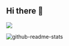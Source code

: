 ## Hi there 👋

![](https://github-readme-stats.vercel.app/api/top-langs?username=yukimura-manase&show_icons=true&locale=en&layout=compact)

![github-readme-stats](https://github-readme-stats-clone-sekshow.vercel.app/api/top-langs/?username=sekshow)


<!--
**sekshow/sekshow** is a ✨ _special_ ✨ repository because its `README.md` (this file) appears on your GitHub profile.

Here are some ideas to get you started:

- 🔭 I’m currently working on ...
- 🌱 I’m currently learning ...
- 👯 I’m looking to collaborate on ...
- 🤔 I’m looking for help with ...
- 💬 Ask me about ...
- 📫 How to reach me: ...
- 😄 Pronouns: ...
- ⚡ Fun fact: ...
-->
